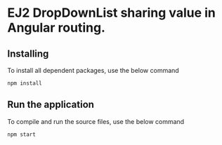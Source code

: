 
# EJ2 DropDownList sharing value in Angular routing.

## Installing

To install all dependent packages, use the below command

```
npm install
```

## Run the application

To compile and run the source files, use the below command

```
npm start
```